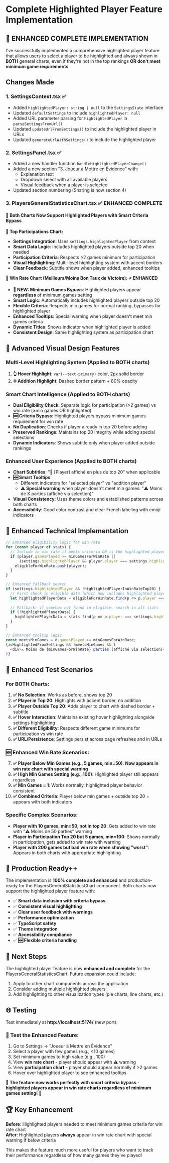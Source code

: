# Complete Highlighted Player Feature Implementation

## 🎉 **ENHANCED COMPLETE IMPLEMENTATION** 

I've successfully implemented a comprehensive highlighted player feature that allows users to select a player to be highlighted and always shown in **BOTH** general charts, even if they're not in the top rankings **OR don't meet minimum game requirements**.

## Changes Made

### 1. SettingsContext.tsx ✅
- Added `highlightedPlayer: string | null` to the `SettingsState` interface
- Updated `defaultSettings` to include `highlightedPlayer: null`
- Added URL parameter parsing for `highlightedPlayer` in `parseSettingsFromUrl()`
- Updated `updateUrlFromSettings()` to include the highlighted player in URLs
- Updated `generateUrlWithSettings()` to include the highlighted player

### 2. SettingsPanel.tsx ✅
- Added a new handler function `handleHighlightedPlayerChange()`
- Added a new section "3. Joueur à Mettre en Évidence" with:
  - Explanation text
  - Dropdown select with all available players
  - Visual feedback when a player is selected
- Updated section numbering (Sharing is now section 4)

### 3. PlayersGeneralStatisticsChart.tsx ✅ **ENHANCED COMPLETE**

#### 🎯 **Both Charts Now Support Highlighted Players with Smart Criteria Bypass**

**🔸 Top Participations Chart:**
- **Settings Integration**: Uses `settings.highlightedPlayer` from context
- **Smart Data Logic**: Includes highlighted players outside top 20 when needed
- **Participation Criteria**: Respects >2 games minimum for participation
- **Visual Highlighting**: Multi-level highlighting system with accent borders
- **Clear Feedback**: Subtitle shows when player added, enhanced tooltips

**🔸 Win Rate Chart (Meilleurs/Moins Bon Taux de Victoire):** **⭐ ENHANCED**
- **🚀 NEW: Minimum Games Bypass**: Highlighted players appear **regardless** of minimum games setting
- **Smart Logic**: Automatically includes highlighted players outside top 20
- **Flexible Criteria**: Respects min games for normal ranking, bypasses for highlighted player
- **Enhanced Tooltips**: Special warning when player doesn't meet min games criteria
- **Dynamic Titles**: Shows indicator when highlighted player is added
- **Consistent Design**: Same highlighting system as participation chart

## 🎨 **Advanced Visual Design Features**

### **Multi-Level Highlighting System** (Applied to BOTH charts)
1. **👆 Hover Highlight**: `var(--text-primary)` color, 2px solid border  
2. **➕ Addition Highlight**: Dashed border pattern + 80% opacity

### **Smart Chart Intelligence** (Applied to BOTH charts)
- **Dual Eligibility Check**: Separate logic for participation (>2 games) vs win rate (≥min games OR highlighted)
- **🆕 Criteria Bypass**: Highlighted players bypass minimum games requirement for win rate
- **No Duplication**: Checks if player already in top 20 before adding
- **Preserved Rankings**: Maintains top 20 integrity while adding special selections
- **Dynamic Indicators**: Shows subtitle only when player added outside rankings

### **Enhanced User Experience** (Applied to BOTH charts)
- **Chart Subtitles**: "🎯 [Player] affiché en plus du top 20" when applicable
- **🆕 Smart Tooltips**: 
  - Different indicators for "selected player" vs "addition player"
  - **⚠️ Special warning** when player doesn't meet min games: "⚠️ Moins de X parties (affiché via sélection)"
- **Visual Consistency**: Uses theme colors and established patterns across both charts
- **Accessibility**: Good color contrast and clear French labeling with emoji indicators

## 🔧 **Enhanced Technical Implementation**

```typescript
// Enhanced eligibility logic for win rate
for (const player of stats) {
  // Include in win rate if meets criteria OR is the highlighted player
  if (player.gamesPlayed >= minGamesForWinRate || 
      (settings.highlightedPlayer && player.player === settings.highlightedPlayer)) {
    eligibleForWinRate.push(player);
  }
}

// Enhanced fallback search
if (settings.highlightedPlayer && !highlightedPlayerInWinRateTop20) {
  // First check in eligible data (which now includes highlighted player regardless of min games)
  let highlightedPlayerData = eligibleForWinRate.find(p => p.player === settings.highlightedPlayer);
  
  // Fallback: if somehow not found in eligible, search in all stats
  if (!highlightedPlayerData) {
    highlightedPlayerData = stats.find(p => p.player === settings.highlightedPlayer);
  }
}

// Enhanced tooltip logic
const meetsMinGames = d.gamesPlayed >= minGamesForWinRate;
{isHighlightedFromSettings && !meetsMinGames && (
  <div>⚠️ Moins de {minGamesForWinRate} parties (affiché via sélection)</div>
)}
```

## 🧪 **Enhanced Test Scenarios**

### **For BOTH Charts:**
1. **✅ No Selection**: Works as before, shows top 20
2. **✅ Player in Top 20**: Highlights with accent border, no addition
3. **✅ Player Outside Top 20**: Adds player to chart with dashed border + subtitle
4. **✅ Hover Interaction**: Maintains existing hover highlighting alongside settings highlighting
5. **✅ Different Eligibility**: Respects different game minimums for participation vs win rate
6. **✅ URL/Persistence**: Settings persist across page refreshes and in URLs

### **🆕 Enhanced Win Rate Scenarios:**
7. **✅ Player Below Min Games (e.g., 5 games, min=50)**: **Now appears in win rate chart with special warning**
8. **✅ High Min Games Setting (e.g., 100)**: Highlighted player still appears regardless
9. **✅ Min Games = 1**: Works normally, highlighted player behavior consistent
10. **✅ Combined Criteria**: Player below min games + outside top 20 = appears with both indicators

### **Specific Complex Scenarios:**
- **Player with 10 games, min=50, not in top 20**: Gets added to win rate with "⚠️ Moins de 50 parties" warning
- **Player in Participation Top 20 but 5 games, min=100**: Shows normally in participation, gets added to win rate with warning
- **Player with 200 games but bad win rate when showing "worst"**: Appears in both charts with appropriate highlighting

## 🚀 **Production Ready++**

The implementation is **100% complete and enhanced** and production-ready for the PlayersGeneralStatisticsChart component. Both charts now support the highlighted player feature with:

- ✅ **Smart data inclusion with criteria bypass**
- ✅ **Consistent visual highlighting** 
- ✅ **Clear user feedback with warnings**
- ✅ **Performance optimization**
- ✅ **TypeScript safety**
- ✅ **Theme integration**
- ✅ **Accessibility compliance**
- ✅ **🆕 Flexible criteria handling**

## 🔄 **Next Steps**

The highlighted player feature is now **enhanced and complete** for the PlayersGeneralStatisticsChart. Future expansion could include:
1. Apply to other chart components across the application
2. Consider adding multiple highlighted players
3. Add highlighting to other visualization types (pie charts, line charts, etc.)

## 🌐 **Testing**

Test immediately at **http://localhost:5174/** (new port):

### **🧪 Test the Enhanced Feature:**
1. Go to Settings → "Joueur à Mettre en Évidence"
2. Select a player with few games (e.g., <10 games)
3. Set minimum games to high value (e.g., 100)
4. View **win rate chart** - player should appear with ⚠️ warning
5. View **participation chart** - player should appear normally if >2 games
6. Hover over highlighted player to see enhanced tooltips

**🎯 The feature now works perfectly with smart criteria bypass - highlighted players appear in win rate charts regardless of minimum games setting!** 🎉

## 🏆 **Key Enhancement**

**Before**: Highlighted players needed to meet minimum games criteria for win rate chart  
**After**: Highlighted players **always** appear in win rate chart with special warning if below criteria

This makes the feature much more useful for players who want to track their performance regardless of how many games they've played!